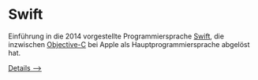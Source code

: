 # Swift

Einführung in die 2014 vorgestellte Programmiersprache [Swift](https://de.wikipedia.org/wiki/Swift_(Programmiersprache)), die inzwischen [Objective-C](https://de.wikipedia.org/wiki/Objective-C) bei Apple als Hauptprogrammiersprache abgelöst hat.

[Details -->](https://github.com/gruendau/Swift/wiki)



